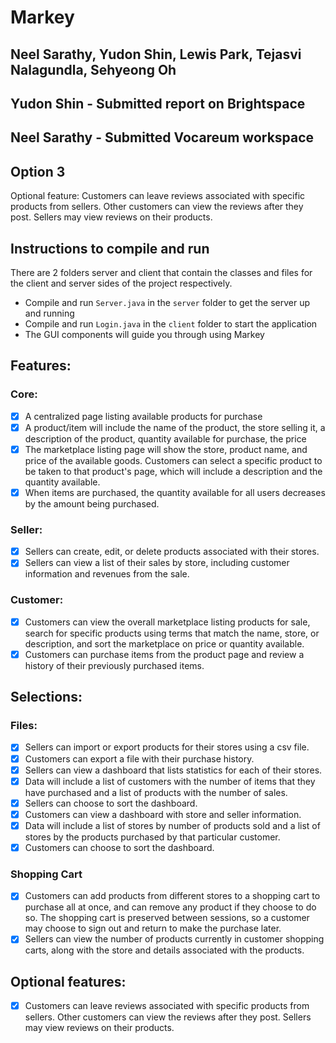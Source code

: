 # Markey
## Neel Sarathy, Yudon Shin, Lewis Park, Tejasvi Nalagundla, Sehyeong Oh
## Yudon Shin - Submitted report on Brightspace
## Neel Sarathy - Submitted Vocareum workspace
## Option 3
Optional feature: Customers can leave reviews associated with specific products from sellers. Other customers can view the reviews after they post. Sellers may view reviews on their products. 
## Instructions to compile and run
There are 2 folders server and client that contain the classes and files for the client and server sides of the project respectively.
- Compile and run ```Server.java``` in the ```server``` folder to get the server up and running
- Compile and run ```Login.java``` in the ```client``` folder to start the application 
- The GUI components will guide you through using Markey

## Features:
### Core:
- [x] A centralized page listing available products for purchase
- [x] A product/item will include the name of the product, the store selling it, a description of the product, quantity available for purchase, the price
- [x] The marketplace listing page will show the store, product name, and price of the available goods. Customers can select a specific product to be taken to that product's page, which will include a description and the quantity available. 
- [x] When items are purchased, the quantity available for all users decreases by the amount being purchased. 
### Seller:
- [x] Sellers can create, edit, or delete products associated with their stores. 
- [x] Sellers can view a list of their sales by store, including customer information and revenues from the sale. 
### Customer:
- [x] Customers can view the overall marketplace listing products for sale, search for specific products using terms that match the name, store, or description, and sort the marketplace on price or quantity available. 
- [x] Customers can purchase items from the product page and review a history of their previously purchased items. 
## Selections:
### Files:
- [x] Sellers can import or export products for their stores using a csv file.
- [x] Customers can export a file with their purchase history.  
- [x] Sellers can view a dashboard that lists statistics for each of their stores.
- [x] Data will include a list of customers with the number of items that they have purchased and a list of products with the number of sales.
- [x] Sellers can choose to sort the dashboard.
- [x] Customers can view a dashboard with store and seller information.
- [x] Data will include a list of stores by number of products sold and a list of stores by the products purchased by that particular customer. 
- [x] Customers can choose to sort the dashboard.
### Shopping Cart
- [x] Customers can add products from different stores to a shopping cart to purchase all at once, and can remove any product if they choose to do so. The shopping cart is preserved between sessions, so a customer may choose to sign out and return to make the purchase later.  
- [x] Sellers can view the number of products currently in customer shopping carts, along with the store and details associated with the products. 
## Optional features:
- [x] Customers can leave reviews associated with specific products from sellers. Other customers can view the reviews after they post. Sellers may view reviews on their products. 
